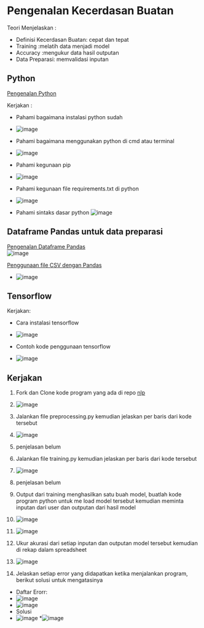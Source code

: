 # Pengenalan Kecerdasan Buatan

Teori Menjelaskan :
* Definisi Kecerdasan Buatan: cepat dan tepat
* Training :melatih data menjadi model
* Accuracy :mengukur data hasil outputan
* Data Preparasi: memvalidasi inputan

## Python

[Pengenalan Python](https://www.youtube.com/watch?app=desktop&v=NxJBY8D8ZUk&ab_channel=RollyMaulanaAwangga)

Kerjakan :
* Pahami bagaimana instalasi python sudah
* ![image](https://github.com/harisriyoni/kelas-AI/assets/127081929/09458fcb-c355-4273-b093-4cc962fde075)

* Pahami bagaimana menggunakan python di cmd atau terminal
* ![image](https://github.com/harisriyoni/kelas-AI/assets/127081929/738c968a-d815-4dca-92a7-593e81059d16)

* Pahami kegunaan pip
* ![image](https://github.com/harisriyoni/kelas-AI/assets/127081929/a592c2fa-b2a9-4b40-b676-0d9206ef5406)

* Pahami kegunaan file requirements.txt di python
* ![image](https://github.com/harisriyoni/kelas-AI/assets/127081929/6876bf2c-7017-4360-9ec5-9c2cca12d901)

* Pahami sintaks dasar python
![image](https://github.com/harisriyoni/kelas-AI/assets/127081929/feeba473-ad36-46a8-b457-ab0da78355b6)

## Dataframe Pandas untuk data preparasi

[Pengenalan Dataframe Pandas](https://www.youtube.com/watch?v=AVdkuWgr-ks&pp=ygUOYXdhbmdnYSBwYW5kYXM%3D)\
![image](https://github.com/harisriyoni/kelas-AI/assets/127081929/4ecbe4ca-7537-43d3-990a-a89fb4b716e6)

[Penggunaan file CSV dengan Pandas](https://www.youtube.com/watch?v=qWbFWL36Ekw&pp=ygUOYXdhbmdnYSBwYW5kYXM%3D)
* ![image](https://github.com/harisriyoni/kelas-AI/assets/127081929/c8228ae6-a848-4d3c-a4f7-45156fa51614)


## Tensorflow

Kerjakan:
* Cara instalasi tensorflow
* ![image](https://github.com/harisriyoni/kelas-AI/assets/127081929/ec777a8f-75b9-4a81-a885-651c93ccb46c)

* Contoh kode penggunaan tensorflow
* ![image](https://github.com/harisriyoni/kelas-AI/assets/127081929/b48dce32-0666-4285-b5ec-ce549c675b98)


## Kerjakan

1. Fork dan Clone kode program yang ada di repo [nlp](https://github.com/mymyid/nlp)
2. ![image](https://github.com/harisriyoni/kelas-AI/assets/127081929/38ee2090-077a-4de0-b3b7-91aa87186ac2)

3. Jalankan file preprocessing.py kemudian jelaskan per baris dari kode tersebut
4. ![image](https://github.com/harisriyoni/kelas-AI/assets/127081929/cafbbf73-d63f-4512-aed8-99480d7e0a4c)
5. penjelasan belum

6. Jalankan file training.py kemudian jelaskan per baris dari kode tersebut
7. ![image](https://github.com/harisriyoni/kelas-AI/assets/127081929/0a159310-a78e-414f-b06b-329b1ab88a86)
8. penjelasan belum

9. Output dari training menghasilkan satu buah model, buatlah kode program python untuk me load model tersebut kemudian meminta inputan dari user dan outputan dari hasil model
10. ![image](https://github.com/harisriyoni/kelas-AI/assets/127081929/f950bdf9-e963-496d-b4a0-7de9250bcff3)
11. ![image](https://github.com/harisriyoni/kelas-AI/assets/127081929/06fa87b9-4559-4eaf-9296-79e4e31f2ead)


12. Ukur akurasi dari setiap inputan dan outputan model tersebut kemudian di rekap dalam spreadsheet
13. ![image](https://github.com/harisriyoni/kelas-AI/assets/127081929/a383ab26-e0e2-44f5-bb42-116d19d9a275)

14. Jelaskan setiap error yang didapatkan ketika menjalankan program, berikut solusi untuk mengatasinya
* Daftar Erorr:
* ![image](https://github.com/harisriyoni/kelas-AI/assets/127081929/1a5d42fa-133d-44cc-8bef-157ac74b8d53)
* ![image](https://github.com/harisriyoni/kelas-AI/assets/127081929/43ddaca3-8f07-4ca2-a6ad-4d520ed12ad8)
* Solusi
* ![image](https://github.com/harisriyoni/kelas-AI/assets/127081929/1e4b7c2b-8abc-4f0e-b1f7-83bc694b77b2)
*![image](https://github.com/harisriyoni/kelas-AI/assets/127081929/b9fb8ec0-a8f2-4bc1-9552-7b8b5488abda)

